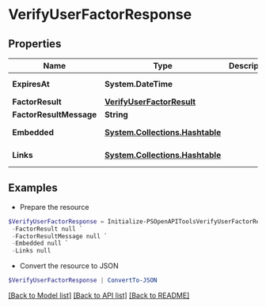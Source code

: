 # VerifyUserFactorResponse
## Properties

Name | Type | Description | Notes
------------ | ------------- | ------------- | -------------
**ExpiresAt** | **System.DateTime** |  | [optional] [readonly] 
**FactorResult** | [**VerifyUserFactorResult**](VerifyUserFactorResult.md) |  | [optional] 
**FactorResultMessage** | **String** |  | [optional] 
**Embedded** | [**System.Collections.Hashtable**](SystemCollectionsHashtable.md) |  | [optional] [readonly] 
**Links** | [**System.Collections.Hashtable**](SystemCollectionsHashtable.md) |  | [optional] [readonly] 

## Examples

- Prepare the resource
```powershell
$VerifyUserFactorResponse = Initialize-PSOpenAPIToolsVerifyUserFactorResponse  -ExpiresAt null `
 -FactorResult null `
 -FactorResultMessage null `
 -Embedded null `
 -Links null
```

- Convert the resource to JSON
```powershell
$VerifyUserFactorResponse | ConvertTo-JSON
```

[[Back to Model list]](../README.md#documentation-for-models) [[Back to API list]](../README.md#documentation-for-api-endpoints) [[Back to README]](../README.md)

